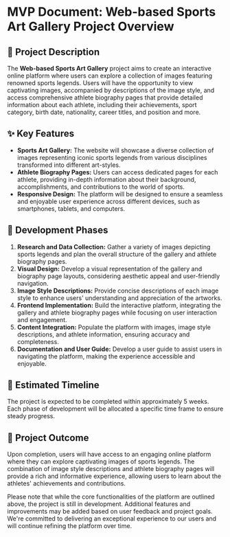 # MVP Document: Web-based Sports Art Gallery Project Overview

## 🌟 Project Description
The **Web-based Sports Art Gallery** project aims to create an interactive online platform where users can explore a collection of images featuring renowned sports legends. Users will have the opportunity to view captivating images, accompanied by descriptions of the image style, and access comprehensive athlete biography pages that provide detailed information about each athlete, including their achievements, sport category, birth date, nationality, career titles, and position and more.

## ✨ Key Features
- **Sports Art Gallery:** The website will showcase a diverse collection of images representing iconic sports legends from various disciplines transformed into different art-styles.
- **Athlete Biography Pages:** Users can access dedicated pages for each athlete, providing in-depth information about their background, accomplishments, and contributions to the world of sports.
- **Responsive Design:** The platform will be designed to ensure a seamless and enjoyable user experience across different devices, such as smartphones, tablets, and computers.

## 🚀 Development Phases
1. **Research and Data Collection:** Gather a variety of images depicting sports legends and plan the overall structure of the gallery and athlete biography pages.
2. **Visual Design:** Develop a visual representation of the gallery and biography page layouts, considering aesthetic appeal and user-friendly navigation.
3. **Image Style Descriptions:** Provide concise descriptions of each image style to enhance users' understanding and appreciation of the artworks.
4. **Frontend Implementation:** Build the interactive platform, integrating the gallery and athlete biography pages while focusing on user interaction and engagement.
5. **Content Integration:** Populate the platform with images, image style descriptions, and athlete information, ensuring accuracy and completeness.
6. **Documentation and User Guide:** Develop a user guide to assist users in navigating the platform, making the experience accessible and enjoyable.

## 📅 Estimated Timeline
The project is expected to be completed within approximately 5 weeks. Each phase of development will be allocated a specific time frame to ensure steady progress.

## 🎯 Project Outcome
Upon completion, users will have access to an engaging online platform where they can explore captivating images of sports legends. The combination of image style descriptions and athlete biography pages will provide a rich and informative experience, allowing users to learn about the athletes' achievements and contributions.

Please note that while the core functionalities of the platform are outlined above, the project is still in development. Additional features and improvements may be added based on user feedback and project goals. We're committed to delivering an exceptional experience to our users and will continue refining the platform over time.
